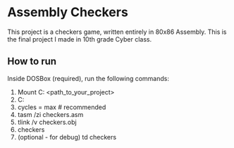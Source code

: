 # Assembly Checkers
This project is a checkers game, written entirely in 80x86 Assembly.
This is the final project I made in 10th grade Cyber class.
## How to run
Inside DOSBox (required), run the following commands:
1. Mount C: <path_to_your_project>
2. C:
3. cycles = max  # recommended
4. tasm /zi checkers.asm
5. tlink /v checkers.obj
6. checkers
7. (optional - for debug) td checkers